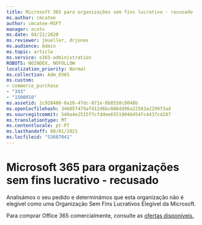 ```yaml
---
title: Microsoft 365 para organizações sem fins lucrativo - recusado
ms.author: cmcatee
author: cmcatee-MSFT
manager: scotv
ms.date: 04/21/2020
ms.reviewer: jmueller, drjones
ms.audience: Admin
ms.topic: article
ms.service: o365-administration
ROBOTS: NOINDEX, NOFOLLOW
localization_priority: Normal
ms.collection: Adm_O365
ms.custom:
- commerce_purchase
- "343"
- "1500010"
ms.assetid: 2c928480-0a18-47dc-871e-8b8558c9048b
ms.openlocfilehash: 34605f479af412d6bc806dd96a22583a2299f3ad
ms.sourcegitcommit: 540a4e2515f7cfddee65519046454fc4437cd287
ms.translationtype: MT
ms.contentlocale: pt-PT
ms.lasthandoff: 08/01/2021
ms.locfileid: "53687041"
---
```

# <a name="microsoft-365-for-nonprofits---declined"></a>Microsoft 365 para organizações sem fins lucrativo - recusado

Analisámos o seu pedido e determinámos que esta organização não é elegível como uma Organização Sem Fins Lucrativos Elegível da Microsoft.
  
Para comprar Office 365 comercialmente, consulte as [ofertas disponíveis.](https://portal.office.com/AdminPortal/Home)
